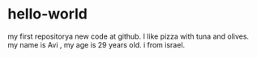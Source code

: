 # hello-world
my first repositorya
new code at github.
I like pizza with tuna and olives.
</br> my name is Avi , my age is 29 years old. i from israel.
